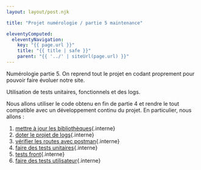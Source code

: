 ```yaml
---
layout: layout/post.njk

title: "Projet numérologie / partie 5 maintenance"

eleventyComputed:
  eleventyNavigation:
    key: "{{ page.url }}"
    title: "{{ title | safe }}"
    parent: "{{ '../' | siteUrl(page.url) }}"
---
```


<!-- début résumé -->

Numérologie partie 5. On reprend tout le projet en codant proprement pour pouvoir faire évoluer notre site.

<!-- fin résumé -->

Utilisation de tests unitaires, fonctionnels et des logs.

Nous allons utiliser le code obtenu en fin de partie 4 et rendre le tout compatible avec un développement continu du projet. En particulier, nous allons :

1. [mettre à jour les bibliothèques](./1-mise-jour-des-bibliothèques){.interne}
2. [doter le projet de logs](./2-logs){.interne}
3. [vérifier les routes avec postman](./3-postman){.interne}
4. [faire des tests unitaires](./4-tests-unitaires){.interne}
5. [tests front](./5-tests-front){.interne}
6. [faire des tests utilisateur](./6-tests-utilisateurs){.interne}
